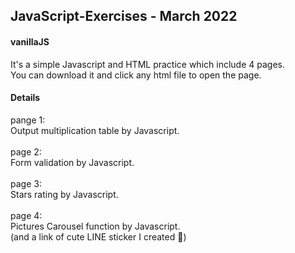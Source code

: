 ## JavaScript-Exercises - March 2022

#### vanillaJS
It's a simple Javascript and HTML practice which include 4 pages.\
You can download it and click any html file to open the page.

#### Details
pange 1:\
Output multiplication table by Javascript.\
\
page 2:\
Form validation by Javascript.\
\
page 3:\
Stars rating by Javascript.\
\
page 4:\
Pictures Carousel function by Javascript.\
(and a link of cute LINE sticker I created 🐾)

